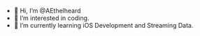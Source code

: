 - 👋 Hi, I’m @AEthelheard
- 👀 I’m interested in coding.
- 🌱 I’m currently learning iOS Development and Streaming Data.

